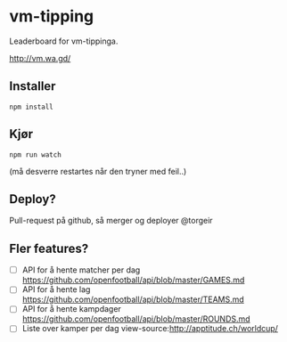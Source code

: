 # vm-tipping

Leaderboard for vm-tippinga.

http://vm.wa.gd/

## Installer

    npm install

## Kjør

    npm run watch

(må desverre restartes når den tryner med feil..)

## Deploy?

Pull-request på github, så merger og deployer @torgeir

## Fler features?

- [ ] API for å hente matcher per dag https://github.com/openfootball/api/blob/master/GAMES.md
- [ ] API for å hente lag https://github.com/openfootball/api/blob/master/TEAMS.md
- [ ] API for å hente kampdager https://github.com/openfootball/api/blob/master/ROUNDS.md
- [ ] Liste over kamper per dag view-source:http://apptitude.ch/worldcup/
